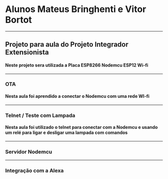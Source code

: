﻿# Alunos Mateus Bringhenti e Vitor Bortot
-----------------------------------

## Projeto para aula do Projeto Integrador Extensionista
#### Neste projeto sera utilizada a Placa ESP8266 Nodemcu ESP12 Wi-fi

-----------------------------------

### OTA
#### Nesta aula foi aprendido a conectar o Nodemcu com uma rede WI-fi

------------------------------------

### Telnet / Teste com Lampada
#### Nesta aula foi utilizado o telnet para conectar com a Nodemcu e usando um relé para ligar e desligar uma lampada com comandos

----------------------------------

### Servidor Nodemcu

----------------------------------


### Integração com a Alexa
